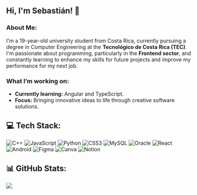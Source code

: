 ## Hi, I'm Sebastián! 👋  

### About Me:  
I'm a 19-year-old university student from Costa Rica, currently pursuing a degree in Computer Engineering at the **Tecnológico de Costa Rica (TEC)**. I'm passionate about programming, particularly in the **Frontend sector**, and constantly learning to enhance my skills for future projects and improve my performance for my next job.  

### What I’m working on:  
- **Currently learning:** Angular and TypeScript.  
- **Focus:** Bringing innovative ideas to life through creative software solutions.  


## 💻 Tech Stack:
![C++](https://img.shields.io/badge/c++-%2300599C.svg?style=for-the-badge&logo=c%2B%2B&logoColor=white) ![JavaScript](https://img.shields.io/badge/javascript-%23323330.svg?style=for-the-badge&logo=javascript&logoColor=%23F7DF1E) ![Python](https://img.shields.io/badge/python-3670A0?style=for-the-badge&logo=python&logoColor=ffdd54) ![CSS3](https://img.shields.io/badge/css3-%231572B6.svg?style=for-the-badge&logo=css3&logoColor=white) ![MySQL](https://img.shields.io/badge/mysql-4479A1.svg?style=for-the-badge&logo=mysql&logoColor=white) ![Oracle](https://img.shields.io/badge/Oracle-F80000?style=for-the-badge&logo=oracle&logoColor=white) ![React](https://img.shields.io/badge/react-%2320232a.svg?style=for-the-badge&logo=react&logoColor=%2361DAFB) ![Android](https://img.shields.io/badge/android-%233DDC84.svg?style=for-the-badge&logo=android&logoColor=white) ![Figma](https://img.shields.io/badge/figma-%23F24E1E.svg?style=for-the-badge&logo=figma&logoColor=white) ![Canva](https://img.shields.io/badge/Canva-%2300C4CC.svg?style=for-the-badge&logo=Canva&logoColor=white) ![Notion](https://img.shields.io/badge/Notion-%23000000.svg?style=for-the-badge&logo=notion&logoColor=white)  

## 📊 GitHub Stats:
![](https://github-readme-stats.vercel.app/api?username=sebro08&theme=transparent&hide_border=true&include_all_commits=false&count_private=false)<br/>




